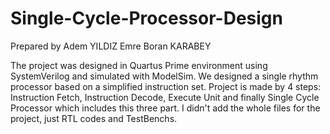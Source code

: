 # Single-Cycle-Processor-Design
Prepared by
  Adem YILDIZ
  Emre Boran KARABEY
 
The project was designed in Quartus Prime environment using SystemVerilog and simulated with ModelSim. We designed a single rhythm processor based on a simplified instruction set. Project is made by 4 steps: Instruction Fetch, Instruction Decode, Execute Unit and finally Single Cycle Processor which includes this three part.
I didn't add the whole files for the project, just RTL codes and TestBenchs.

